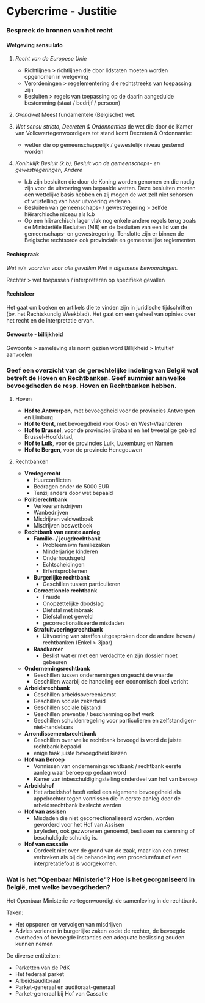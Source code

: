 # Cybercrime - Justitie

### Bespreek de bronnen van het recht
#### Wetgeving sensu lato
1. *Recht van de Europese Unie*
    - Richtlijnen > richtlijnen die door lidstaten moeten worden opgenomen in wetgeving
    - Verordeningen > regelementering die rechtstreeks van toepassing zijn
    - Besluiten > regels van toepassing op de daarin aangeduide bestemming (staat / bedrijf / persoon)

2. *Grondwet*
    Meest fundamentele (Belgische) wet.

3. *Wet sensu stricto, Decreten & Ordonnanties*
    de wet die door de Kamer van Volksvertegenwoordigers tot stand komt
    Decreten & Ordonnantie:
    - wetten die op gemeenschappelijk / gewestelijk niveau gestemd worden

4. *Koninklijk Besluit (k.b), Besluit van de gemeenschaps- en gewestregeringen, Andere*
    - k.b zijn besluiten die door de Koning worden genomen en die nodig zijn voor de uitvoering van bepaalde wetten. Deze besluiten moeten een wettelijke basis hebben en zij mogen de wet zelf niet schorsen of vrijstelling van haar uitvoering verlenen.
    - Besluiten van gemeenschaps- / gewestregering > zelfde hiërarchische niceau als k.b
    - Op een hiërarchisch lager vlak nog enkele andere regels terug zoals de Ministeriële Besluiten (MB) en de besluiten van een lid van de gemeenschaps- en gewestregering.  Tenslotte zijn er binnen de Belgische rechtsorde ook provinciale en gemeentelijke reglementen. 

#### Rechtspraak
*Wet =/= voorzien voor alle gevallen
Wet = algemene bewoordingen.*

Rechter > wet toepassen / interpreteren op specifieke gevallen

#### Rechtsleer
Het gaat om boeken en artikels die te vinden zijn in juridische tijdschriften (bv. het Rechtskundig Weekblad). Het gaat om een geheel van opinies over het recht en de interpretatie ervan. 

#### Gewoonte - billijkheid
Gewoonte > sameleving als norm gezien word
Billijkheid > Intuïtief aanvoelen

### Geef een overzicht van de gerechtelijke indeling van België wat betreft de Hoven en Rechtbanken. Geef summier aan welke bevoegdheden de resp. Hoven en Rechtbanken hebben. 
1. Hoven
    - **Hof te Antwerpen**, met bevoegdheid voor de provincies Antwerpen en Limburg
    - **Hof te Gent**, met bevoegdheid voor Oost- en West-Vlaanderen
    - **Hof te Brussel**, voor de provincies Brabant en het tweetalige gebied Brussel-Hoofdstad,
    - **Hof te Luik**, voor de provincies Luik, Luxemburg en Namen
    - **Hof te Bergen**, voor de provincie Henegouwen  

2. Rechtbanken
    - **Vredegerecht**
        - Huurconflicten
        - Bedragen onder de 5000 EUR
        - Tenzij anders door wet bepaald
    - **Politierechtbank**
        - Verkeersmisdrijven
        - Wanbedrijven
        - Misdrijven veldwetboek
        - Misdrijven boswetboek
    - **Rechtbank van eerste aanleg**
        - **Familie- / jeugdrechtbank**
            - Probleem ivm familiezaken
            - Minderjarige kinderen
            - Onderhoudsgeld
            - Echtscheidingen
            - Erfenisproblemen
        - **Burgerlijke rechtbank**
            - Geschillen tussen particulieren
        - **Correctionele rechtbank**
            - Fraude
            - Onopzettelijke doodslag
            - Diefstal met inbraak
            - Diefstal met geweld
            - gecorrectionaliseerde misdaden
        - **Strafuitvoeringsrechtbank**
            - Uitvoering van straffen uitgesproken door de andere hoven / rechtbanken (Enkel > 3jaar)
        - **Raadkamer**
            - Beslist wat er met een verdachte en zijn dossier moet gebeuren
    - **Ondernemingsrechtbank**
        - Geschillen tussen ondernemingen ongeacht de waarde
        - Geschillen waarbij de handeling een economisch doel vericht
    - **Arbeidsrechbank**
        - Geschillen arbeidsovereenkomst
        - Geschillen sociale zekerheid
        - Geschillen sociale bijstand
        - Geschillen preventie / bescherming op het werk
        - Geschillen schuldenregeling voor particulieren en zelfstandigen-niet-handelaars
    - **Arrondissementsrechtbank**
        - Geschillen over welke rechtbank bevoegd is word de juiste rechtbank bepaald
        - enige taak juiste bevoegdheid kiezen
    - **Hof van Beroep**
        - Vonnissen van ondernemingsrechtbank / rechtbank eerste aanleg waar beroep op gedaan word
        - Kamer van inbeschuldigingstelling onderdeel van hof van beroep
     - **Arbeidshof**
        - Het arbeidshof heeft enkel een algemene bevoegdheid als appelrechter tegen vonnissen die in eerste aanleg door de arbeidsrechtbank beslecht werden
    - **Hof van assisen**
        - Misdaden die niet gecorrectionaliseerd worden, worden gevorderd voor het Hof van Assisen
        - juryleden, ook gezworenen genoemd, beslissen na stemming of beschuldigde schuldig is.
    - **Hof van cassatie**
        - Oordeelt niet over de grond van de zaak, maar kan een arrest verbreken als bij de behandeling een procedurefout of een interpretatiefout is voorgekomen. 

### Wat  is  het  "Openbaar  Ministerie"?  Hoe  is  het  georganiseerd  in  België,  met  welke bevoegdheden? 
Het Openbaar Ministerie vertegenwoordigt de samenleving in de rechtbank.

Taken:
- Het opsporen en vervolgen van misdrijven
- Advies verlenen in burgerlijke zaken zodat de rechter, de bevoegde overheden of bevoegde instanties een adequate beslissing zouden kunnen nemen

De diverse entiteiten:
- Parketten van de PdK
- Het federaal parket
- Arbeidsauditoraat 
- Parket-generaal en auditoraat-generaal 
- Parket-generaal bij Hof van Cassatie 